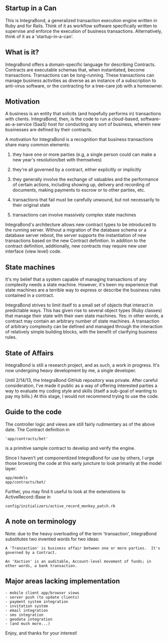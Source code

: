 Startup in a Can
----------------

This is IntegraBond, a generalized transaction execution engine written 
in Ruby and for Rails.  Think of it as workflow software specifically 
written to supervise and enforce the execution of business transactions.
Alternatively, think of it as a 'startup-in-a-can'.

What is it?
-----------
IntegraBond offers a domain-specific language for describing Contracts.
Contracts are executable schemas that, when instantiated, become
transactions.  Transactions can be long-running.  These transactions can
manage business activities as diverse as an instance of a subscription to
anti-virus software, or the contracting for a tree-care job with a
homeowner.

Motivation
----------
A business is an entity that solicits (and hopefully performs in)
transactions with clients.  IntegraBond, then, is the code to run a
cloud-based, software-as-a-service (SaaS) host for conducting any sort
of business, wherein new businesses are defined by their contracts.

A motivation for IntegraBond is a recognition that business transactions
share many common elements:

1) they have one or more parties (e.g, a single person could can make
   a new year's resolution/bet with themselves)

2) they're all governed by a contract, either explicitly or implicitly

3) they generally involve the exchange of valuables and the performance
   of certain actions, including showing up, delivery and recording of
   documents, making payments to escrow or to other parties, etc.

4) transactions that fail must be carefully unwound, but not necessarily
   to their original state

5) transactions can involve massively complex state machines

IntegraBond's architecture allows new contract types to be introduced to
the running server.  Without a migration of the database schema or a
database server reboot, the server supports the instantiation of new
transactions based on the new Contract definition.  In addition to the
contract definition, additionally, new contracts may require new
user interface (view level) code.

State machines
--------------
It's my belief that a system capable of managing transactions of
any complexity needs a state machine.  However, it's been my experience
that state machines are a terrible way to express or describe the
business rules contained in a contract.

IntegraBond strives to limit itself to a small set of objects that
interact in predictable ways.  This has given rise to several object
types (Ruby classes) that manage their state with their own state
machines.  Yes: in other words, a contract may contain an arbitrary
number of state machines.  A transaction of arbitrary complexity can
be defined and managed through the interaction of relatively simple
building blocks, with the benefit of clarifying business rules.

State of Affairs
----------------
IntegraBond is still a research project, and as such, a work in
progress.  It's now undergoing heavy development by me, a single
developer.

Until 2/14/13, the IntegraBond GitHub repository was private.
After careful consideration, I've made it public as a way of offering
interested parties a way to evaluate my coding style and skills (itself
a sub-goal of wanting to pay my bills.)  At this stage, I would not
recommend trying to use the code.

Guide to the code
-----------------
The controller logic and views are still fairly rudimentary as of the
above date.  The Contract definition in

	'app/contracts/bet'

is a primitive sample contract to develop and verify the engine. 

Since I haven't yet componentized IntegraBond for use by others, I urge
those browsing the code at this early juncture to look primarily at the
model layer: 

	app/models
	app/contracts/bet/

Further, you may find it useful to look at the extenstions to
ActiveRecord::Base in

	config/initializers/active_record_monkey_patch.rb


A note on terminology
---------------------
Note: due to the heavy overloading of the term 'transaction', IntegraBond
substitutes two invented words for two ideas:

	A 'Tranzaction' is business affair between one or more parties.  It's
	governed by a Contract.
	
	An 'Xaction' is an auditable, Account-level movement of funds; in
	other words, a bank transaction.

Major areas lacking implementation
----------------------------------
	- mobile client app/browser views
	- server push (to update clients)
	- payment system integration
	- invitation system
	- email integration
	- sms integration
	- geodata integration
	- (and much more...) 

Enjoy, and thanks for your interest!
